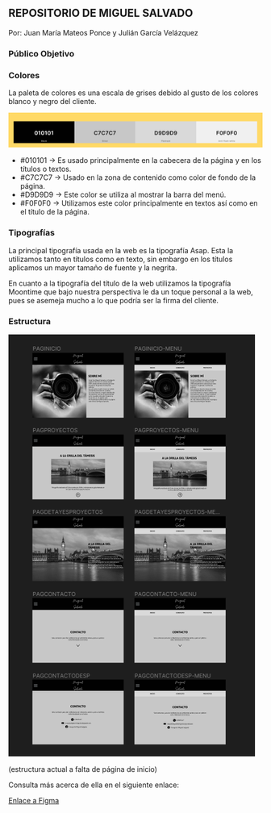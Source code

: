 ## REPOSITORIO DE MIGUEL SALVADO

Por: Juan María Mateos Ponce y Julián García Velázquez

### Público Objetivo



### Colores

La paleta de colores es una escala de grises debido al gusto de los colores blanco y negro del cliente.

![paleta](/src/assets/images/paleta.png)

 - #010101 → Es usado principalmente en la cabecera de la página y en los títulos o textos.
 - #C7C7C7 → Usado en la zona de contenido como color de fondo de la página.
 - #D9D9D9 → Este color se utiliza al mostrar la barra del menú.
 - #F0F0F0 → Utilizamos este color principalmente en textos así como en el título de la página.



### Tipografías

La principal tipografía usada en la web es la tipografía Asap. Esta la utilizamos tanto en títulos como en texto, sin embargo en los títulos aplicamos un mayor tamaño de fuente y la negrita.

En cuanto a la tipografía del título de la web utilizamos la tipografía Moontime que bajo nuestra perspectiva le da un toque personal a la web, pues se asemeja mucho a lo que podría ser la firma del cliente.

### Estructura

![estructura](/src/assets/images/estructura.png)

(estructura actual a falta de página de inicio)

Consulta más acerca de ella en el siguiente enlace:

[Enlace a Figma](https://www.figma.com/file/zWpd2OCfbQaS1IoJXaLqq3/MIGUEL-SALVADO?type=design&node-id=0%3A1&mode=design&t=hTFGhTLFCaY7GHWO-1)

